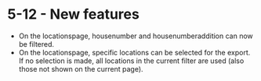 # 5-12 - New features

- On the locationspage, housenumber and housenumberaddition can now be filtered.
- On the locationspage, specific locations can be selected for the export. If no selection is made, all locations in the current filter are used (also those not shown on the current page).